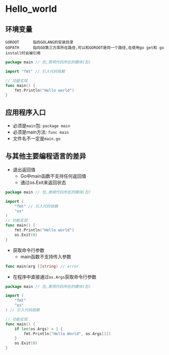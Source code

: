 # Hello_world

## 环境变量
```
GOROOT      指向GOLANG的安装目录
GOPATH      指向GO第三方库所在路径,可以和GOROOT是同一个路径,在使用go get和 go install时会被引用
```

```go
package main // 包,表明代码所在的模块(包)

import "fmt" // 引入代码依赖

// 功能实现
func main() {
	fmt.Println("Hello world")
}

```

## 应用程序入口
- 必须是`main`包: `package main`
- 必须是main方法: `func main`
- 文件名不一定是`main.go`


## 与其他主要编程语言的差异
- 退出返回值
    - Go中main函数不支持任何返回值
    - 通过os.Exit来返回状态

```go
package main // 包,表明代码所在的模块(包)

import (
    "fmt" // 引入代码依赖
    "os"
)
// 功能实现
func main() {
    fmt.Println("Hello world")
    os.Exit(0)
}
```

- 获取命令行参数
  - main函数不支持传入参数
```go
func main(arg []string) // error
```
  - 在程序中直接通过`os.Args`获取命令行参数
```go
package main // 包,表明代码所在的模块(包)

import (
	"fmt"
	"os"
) // 引入代码依赖

// 功能实现
func main() {
	if len(os.Args) > 1 {
		fmt.Println("Hello World", os.Args[1])
	}
	os.Exit(0)
} 
```